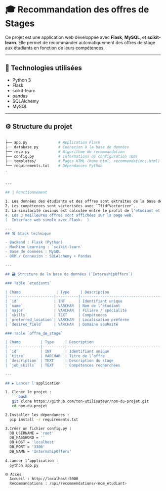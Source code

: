 # 🎓 Recommandation des offres de Stages

Ce projet est une application web développée avec **Flask**, **MySQL**, et **scikit-learn**. Elle permet de recommander automatiquement des offres de stage aux étudiants en fonction de leurs compétences.

---

## 🔧 Technologies utilisées

- Python 3
- Flask
- scikit-learn
- pandas
- SQLAlchemy
- MySQL

---

## ⚙️ Structure du projet

```bash
.
├── app.py              # Application Flask
├── database.py         # Connexion à la base de données
├── reco.py             # Algorithme de recommandation
├── config.py           # Informations de configuration (DB)
├── templates/          # Pages HTML (home.html, recommendations.html)
└── requirements.txt    # Dépendances Python
.


---

## 🧠 Fonctionnement

1. Les données des étudiants et des offres sont extraites de la base de données MySQL.
2. Les compétences sont vectorisées avec `TfidfVectorizer`.
3. La similarité cosinus est calculée entre le profil de l'étudiant et les offres.
4. Les 3 meilleures offres sont affichées sur la page web.
(  Interface web simple avec Flask.  )

---
## 🛠️ Stack technique

- Backend : Flask (Python)
- Machine Learning : `scikit-learn`
- Base de données : MySQL
- ORM / Connexion : SQLAlchemy + Pandas

---

## 🗃️ Structure de la base de données (`InternshipOffers`)

### Table `etudiants`

| Champ                | Type     | Description                                 |
|---------------------|----------|---------------------------------------------|
| `id`                | INT      | Identifiant unique                          |
| `name`              | VARCHAR  | Nom de l’étudiant                           |
| `major`             | VARCHAR  | Filière / spécialité                        |
| `skills`            | TEXT     | Compétences                                 |
| `preferred_location`| VARCHAR  | Localisation préférée                       |
| `desired_field`     | VARCHAR  | Domaine souhaité                            |

### Table `offre_de_stage`

| Champ         | Type     | Description                                 |
|---------------|----------|---------------------------------------------|
| `id`          | INT      | Identifiant unique                          |
| `titre`       | VARCHAR  | Titre de l’offre                            |
| `description` | TEXT     | Description du stage                        |
| `job_skills`  | TEXT     | Compétences recherchées                     |

---

## ▶️ Lancer l'application

1. Cloner le projet :
   ```bash
   git clone https://github.com/ton-utilisateur/nom-du-projet.git
   cd nom-du-projet

2.Installer les dépendances :
  pip install -r requirements.txt

3.Créer un fichier config.py :
  DB_USERNAME = 'root'
  DB_PASSWORD = ''
  DB_HOST = 'localhost'
  DB_PORT = '3306'
  DB_NAME = 'InternshipOffers'
  
4.Lancer l’application :
  python app.py

🌐 Accès
  Accueil : http://localhost:5000
  Recommandations : /api/recommendations/<nom_etudiant>



  
